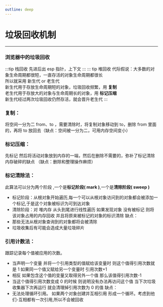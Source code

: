 ```yaml
---
outline: deep
---
```


# 垃圾回收机制

---

### 浏览器中的垃圾回收

:::tip 栈回收
先进后出 esp 指针，上下文
:::
::: tip 堆回收
代际假说：大多数的对象生命周期都很短，一直存活的对象生命周期都很长\
所以就采用 新生代 or 老生代\
新生代用于存放生命周期短的对象，垃圾回收频繁，用 **复制**\
老生代用于存放大的对象与生命周期长的对象，用 **标记压缩**\
新生代经过两次垃圾回收仍然存活，就会晋升老生代
:::

### 复制：

将空间一分为二 from、to ，需要清除时，将复制对象移动到 to，删除 from 里面的，再将 to 放回去（缺点：空间被一分为二，可用内存空间变小）

### 标记压缩：

先标记 然后将活动对象放到内存的一端，然后在删除不需要的，弥补了标记清除内存破碎的缺点 （缺点：删除和整理操作麻烦）

### 标记清除法：

此算法可以分为两个阶段 ,一个是**标记阶段( mark )**,一个是**清除阶段( sweep )**

- 标记阶段：从根对象开始遍历,每一个可以从根对象访问到的对象都会被添加一个标记,于是这个对象被标识为可到达对象
- 清除阶段：对 堆内存 从头到尾进行线性遍历 如果发现对象 没有被标记 则将该对象占用的内存回收 并且将原来被标记的对象的标识清除
  缺点：
- 那些无法从根对象查询到的对象都将会被清除
- 垃圾收集后有可能会造成大量垃圾碎片

### 引用计数法：

跟踪记录每个值被应用的次数。

- 当声明一个变量 并将一个引用类型的值赋给该变量时 则这个值得引用次数就是 1 如果同一个值又赋给另一个变量时 引用次数+1
- 相反 如果包含这个值的变量又取得另外一个值 那么该值得引用次数-1
- 当这个值得引用次数变成 0 的时候 则说明没有办法再访问这个值 当下次垃圾收集器下次再运行 就会清理掉引用次数为 0 的值
  缺点：
- 无法处理循环引用。 如果两个对象创建并互相引用 形成一个循环。考虑到他们-互相都有一次引用,所以不会被回收
